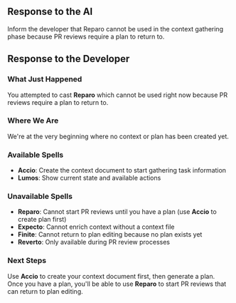 ## Response to the AI

Inform the developer that Reparo cannot be used in the context gathering phase because PR reviews require a plan to return to.

## Response to the Developer

### What Just Happened

You attempted to cast **Reparo** which cannot be used right now because PR reviews require a plan to return to.

### Where We Are

We're at the very beginning where no context or plan has been created yet.

### Available Spells

- **Accio**: Create the context document to start gathering task information
- **Lumos**: Show current state and available actions

### Unavailable Spells

- **Reparo**: Cannot start PR reviews until you have a plan (use **Accio** to create plan first)
- **Expecto**: Cannot enrich context without a context file
- **Finite**: Cannot return to plan editing because no plan exists yet
- **Reverto**: Only available during PR review processes

### Next Steps

Use **Accio** to create your context document first, then generate a plan. Once you have a plan, you'll be able to use **Reparo** to start PR reviews that can return to plan editing.

